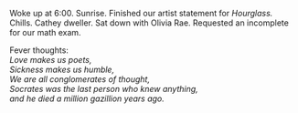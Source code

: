 Woke up at 6:00. Sunrise. Finished our artist statement for *Hourglass.* Chills. Cathey dweller. Sat down with Olivia Rae. Requested an incomplete for our math exam. 

Fever thoughts:  
*Love makes us poets,*  
*Sickness makes us humble,*  
*We are all conglomerates of thought,*  
*Socrates was the last person who knew anything,*  
*and he died a million gazillion years ago.*
